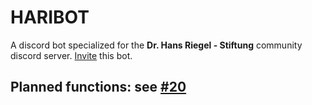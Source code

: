 
# HARIBOT

A discord bot specialized for the **Dr. Hans Riegel - Stiftung** community discord server.
[Invite](https://discord.com/oauth2/authorize?client_id=1024235031037759500&permissions=8&scope=bot) this bot.

## Planned functions: see [#20](https://github.com/FabianBartl/HARIBOT/issues/20)
